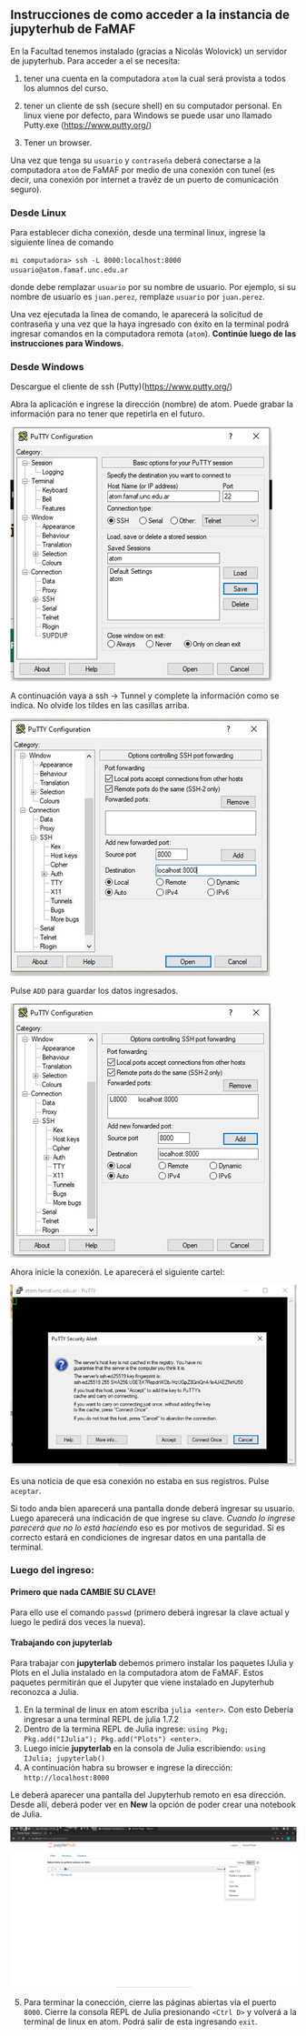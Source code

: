 ## Instrucciones de como acceder a la instancia de jupyterhub de FaMAF

En la Facultad tenemos instalado (gracias a Nicolás Wolovick) un servidor de jupyterhub. 
Para acceder a el se necesita: 

1. tener una cuenta en la computadora `atom` la cual será provista a todos los alumnos del curso.

2. tener un cliente de ssh (secure shell) en su computador personal. En linux viene por defecto, para Windows se puede usar uno llamado Putty.exe (https://www.putty.org/)
3. Tener un browser.

Una vez que tenga su `usuario` y `contraseña` deberá conectarse a la computadora `atom` de FaMAF por medio de una conexión con tunel (es decir, una conexión por internet a travéz de un puerto de comunicación seguro). 

### Desde Linux
Para establecer dicha conexión, desde una terminal linux, ingrese la siguiente línea de comando 

`mi computadora> ssh -L 8000:localhost:8000 usuario@atom.famaf.unc.edu.ar`

donde debe remplazar `usuario` por su nombre de usuario. Por ejemplo, si su nombre de usuario es `juan.perez`, remplaze `usuario` por `juan.perez`.

Una vez ejecutada la linea de comando, le aparecerá la solicitud de contraseña y una vez que la haya ingresado con éxito en la terminal podrá ingresar comandos en la computadora remota (`atom`). **Continúe luego de las instrucciones para Windows.**

### Desde Windows

Descargue el cliente de ssh (Putty)(https://www.putty.org/)

Abra la aplicación e ingrese la dirección (nombre) de atom. 
Puede grabar la información para no tener que repetirla en el futuro.

![](assets/Putty_1.jpeg)

A continuación vaya a ssh -> Tunnel y complete la información como se indica. No olvide los tildes en las casillas arriba. 

![](assets/Putty_2.jpeg)

Pulse `ADD` para guardar los datos ingresados.

![](assets/Putty_3.jpeg)

Ahora inicie la conexión. Le aparecerá el siguiente cartel:

![](assets/Putty_4.jpeg)

Es una noticia de que esa conexión no estaba en sus registros. Pulse `aceptar`.

Si todo anda bien aparecerá una pantalla donde deberá ingresar su usuario.
Luego aparecerá una indicación de que ingrese su clave. *Cuando lo ingrese parecerá que no lo está haciendo* 
eso es por motivos de seguridad. Si es correcto estará en condiciones de ingresar datos en una pantalla de terminal.

### Luego del ingreso: 

#### Primero que nada CAMBIE SU CLAVE! 

Para ello use el comando `passwd` (primero deberá ingresar la clave actual y luego le pedirá dos veces la nueva).

#### Trabajando con jupyterlab

Para trabajar con **jupyterlab** debemos primero instalar los paquetes IJulia y Plots en el Julia instalado en la computadora atom de FaMAF. Estos paquetes permitirán que el Jupyter que viene instalado en Jupyterhub reconozca a Julia.

1. En la terminal de linux en atom escriba `julia <enter>`. Con esto Debería ingresar a una terminal REPL de julia 1.7.2
2. Dentro de la termina REPL de Julia ingrese: `using Pkg; Pkg.add("IJulia"); Pkg.add("Plots") <enter>`.
3. Luego inicie **jupyterlab** en la consola de Julia escribiendo: `using IJulia; jupyterlab()` 
4. A continuación habra su browser e ingrese la dirección: `http://localhost:8000`

Le deberá aparecer una pantalla del Jupyterhub remoto en esa dirección. Desde allí, deberá poder ver en **New** la opción de poder crear una notebook de Julia.

![](assets/julia-en-jupyterhub.png)

5. Para terminar la conección, cierre las páginas abiertas via el puerto `8000`. Cierre la consola REPL de Julia presionando `<Ctrl D>` y volverá a la terminal de linux en atom. Podrá salir de esta ingresando `exit`.
